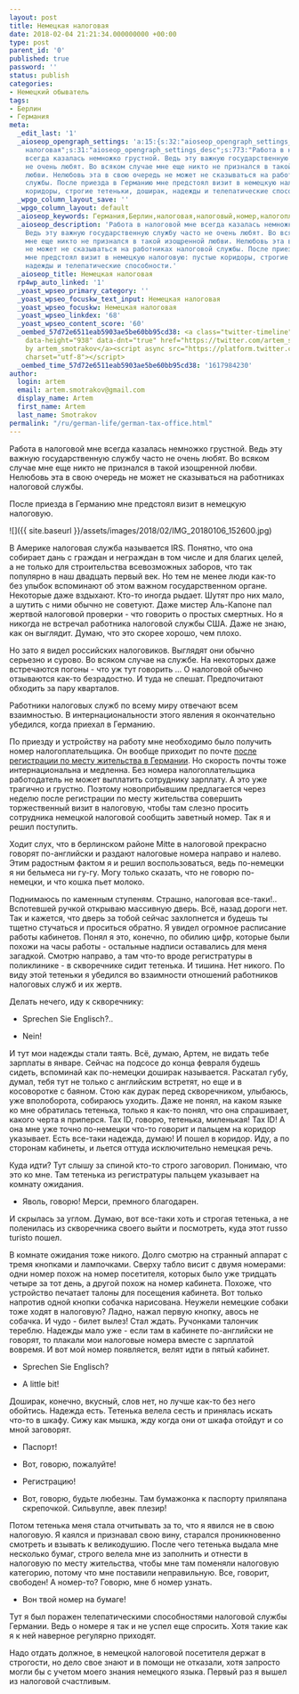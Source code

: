 ```yaml
---
layout: post
title: Немецкая налоговая
date: 2018-02-04 21:21:34.000000000 +00:00
type: post
parent_id: '0'
published: true
password: ''
status: publish
categories:
- Немецкий обыватель
tags:
- Берлин
- Германия
meta:
  _edit_last: '1'
  _aioseop_opengraph_settings: 'a:15:{s:32:"aioseop_opengraph_settings_title";s:35:"Немецкая
    налоговая";s:31:"aioseop_opengraph_settings_desc";s:773:"Работа в налоговой мне
    всегда казалась немножко грустной. Ведь эту важную государственную службу часто
    не очень любят. Во всяком случае мне еще никто не признался в такой изощренной
    любви. Нелюбовь эта в свою очередь не может не сказываться на работниках налоговой
    службы. После приезда в Германию мне предстоял визит в немецкую налоговую: пустые
    коридоры, строгие тетеньки, доширак, надежды и телепатические способности.";s:32:"aioseop_opengraph_settings_image";s:90:"/wp-content/uploads/2018/02/IMG_20180106_152600-1024x576.jpg";s:36:"aioseop_opengraph_settings_customimg";s:0:"";s:37:"aioseop_opengraph_settings_imagewidth";s:0:"";s:38:"aioseop_opengraph_settings_imageheight";s:0:"";s:32:"aioseop_opengraph_settings_video";s:0:"";s:37:"aioseop_opengraph_settings_videowidth";s:0:"";s:38:"aioseop_opengraph_settings_videoheight";s:0:"";s:35:"aioseop_opengraph_settings_category";s:7:"article";s:34:"aioseop_opengraph_settings_section";s:0:"";s:30:"aioseop_opengraph_settings_tag";s:0:"";s:34:"aioseop_opengraph_settings_setcard";s:7:"summary";s:44:"aioseop_opengraph_settings_customimg_twitter";s:0:"";s:44:"aioseop_opengraph_settings_customimg_checker";s:1:"0";}'
  _wpgo_column_layout_save: ''
  _wpgo_column_layout: default
  _aioseop_keywords: Германия,Берлин,налоговая,налоговый,номер,налогоплательщик,IRS,тетеньки,тетенька
  _aioseop_description: 'Работа в налоговой мне всегда казалась немножко грустной.
    Ведь эту важную государственную службу часто не очень любят. Во всяком случае
    мне еще никто не признался в такой изощренной любви. Нелюбовь эта в свою очередь
    не может не сказываться на работниках налоговой службы. После приезда в Германию
    мне предстоял визит в немецкую налоговую: пустые коридоры, строгие тетеньки, доширак,
    надежды и телепатические способности.'
  _aioseop_title: Немецкая налоговая
  rp4wp_auto_linked: '1'
  _yoast_wpseo_primary_category: ''
  _yoast_wpseo_focuskw_text_input: Немецкая налоговая
  _yoast_wpseo_focuskw: Немецкая налоговая
  _yoast_wpseo_linkdex: '68'
  _yoast_wpseo_content_score: '60'
  _oembed_57d72e6511eab5903ae5be60bb95cd38: <a class="twitter-timeline" data-width="625"
    data-height="938" data-dnt="true" href="https://twitter.com/artem_smotrakov?ref_src=twsrc%5Etfw">Tweets
    by artem_smotrakov</a><script async src="https://platform.twitter.com/widgets.js"
    charset="utf-8"></script>
  _oembed_time_57d72e6511eab5903ae5be60bb95cd38: '1617984230'
author:
  login: artem
  email: artem.smotrakov@gmail.com
  display_name: Artem
  first_name: Artem
  last_name: Smotrakov
permalink: "/ru/german-life/german-tax-office.html"
---
```

Работа в налоговой мне всегда казалась немножко грустной. Ведь эту важную государственную службу часто не очень любят. Во всяком случае мне еще никто не признался в такой изощренной любви. Нелюбовь эта в свою очередь не может не сказываться на работниках налоговой службы.

После приезда в Германию мне предстоял визит в немецкую налоговую.

![]({{ site.baseurl }}/assets/images/2018/02/IMG_20180106_152600.jpg)

<!--more-->

В Америке налоговая служба называется IRS. Понятно, что она собирает дань с граждан и неграждан в том числе и для благих целей, а не только для строительства всевозможных заборов, что так популярно в наш двадцать первый век. Но тем не менее люди как-то без улыбок вспоминают об этом важном государственном органе. Некоторые даже вздыхают. Кто-то иногда рыдает. Шутят про них мало, а шутить с ними обычно не советуют. Даже мистер Аль-Капоне пал жертвой налоговой проверки - что говорить о простых смертных. Но я никогда не встречал работника налоговой службы США. Даже не знаю, как он выглядит. Думаю, что это скорее хорошо, чем плохо.

Но зато я видел российских налоговиков. Выглядят они обычно серьезно и сурово. Во всяком случае на службе. На некоторых даже встречаются погоны - что уж тут говорить ... О налоговой обычно отзываются как-то безрадостно. И туда не спешат. Предпочитают обходить за пару кварталов.

Работники налоговых служб по всему миру отвечают всем взаимностью. В интернациональности этого явления я окончательно убедился, когда приехал в Германию.

По приезду и устройству на работу мне необходимо было получить номер налогоплательщика. Он вообще приходит по почте [после регистрации по месту жительства в Германии](/ru/german-life/german-registration.html). Но скорость почты тоже интернациональна и медленна. Без номера налогоплательщика работодатель не может выплатить сотруднику зарплату. А это уже трагично и грустно. Поэтому новоприбывшим предлагается через неделю после регистрации по месту жительства совершить торжественный визит в налоговую, чтобы там слезно просить сотрудника немецкой налоговой сообщить заветный номер. Так я и решил поступить.

Ходит слух, что в берлинском районе Mitte в налоговой прекрасно говорят по-английски и раздают налоговые номера направо и налево. Этим радостным фактом я и решил воспользоваться, ведь по-немецки я ни бельмеса ни гу-гу. Могу только сказать, что не говорю по-немецки, и что кошка пьет молоко.

Поднимаюсь по каменным ступеням. Страшно, налоговая все-таки!.. Вспотевшей ручкой открываю массивную дверь. Всё, назад дороги нет. Так и кажется, что дверь за тобой сейчас захлопнется и будешь ты тщетно стучаться и проситься обратно. Я увидел огромное расписание работы кабинетов. Понял я это, конечно, по обилию цифр, которые были похожи на часы работы - остальные надписи оставались для меня загадкой. Смотрю направо, а там что-то вроде регистратуры в поликлинике - в скворечнике сидит тетенька. И тишина. Нет никого. По виду этой тетеньки я убедился во взаимности отношений работников налоговых служб и их жертв.

Делать нечего, иду к скворечнику:

- Sprechen Sie Englisch?..

- Nein!

И тут мои надежды стали таять. Всё, думаю, Артем, не видать тебе зарплаты в январе. Сейчас на подсосе до конца февраля будешь сидеть, вспоминай как по-немецки доширак называется. Раскатал губу, думал, тебя тут не только с английским встретят, но еще и в косоворотке с баяном. Стою как дурак перед скворечником, улыбаюсь, уже вполоборота, собираюсь уходить. Даже не понял, на каком языке ко мне обратилась тетенька, только я как-то понял, что она спрашивает, какого черта я приперся. Tax ID, говорю, тетенька, миленькая! Tax ID! А она мне уже точно по-немецки что-то говорит и пальцем на коридор указывает. Есть все-таки надежда, думаю! И пошел в коридор. Иду, а по сторонам кабинеты, и льется оттуда исключительно немецкая речь.

Куда идти? Тут слышу за спиной кто-то строго заговорил. Понимаю, что это ко мне. Там тетенька из регистратуры пальцем указывает на комнату ожидания.

- Яволь, говорю! Мерси, премного благодарен.

И скрылась за углом. Думаю, вот все-таки хоть и строгая тетенька, а не поленилась из скворечника своего выйти и посмотреть, куда этот russo turisto пошел.

В комнате ожидания тоже никого. Долго смотрю на странный аппарат с тремя кнопками и лампочками. Сверху табло висит с двумя номерами: одни номер похож на номер посетителя, которых было уже тридцать четыре за тот день, а другой похож на номер кабинета. Похоже, что устройство печатает талоны для посещения кабинета. Вот только напротив одной кнопки собачка нарисована. Неужели немецкие собаки тоже ходят в налоговую? Ладно, нажал первую кнопку, авось не собачка. И чудо - билет вылез! Стал ждать. Ручонками талончик тереблю. Надежды мало уже - если там в кабинете по-английски не говорят, то плакали мои налоговые номера вместе с зарплатой вовремя. И вот мой номер появляется, велят идти в пятый кабинет.

- Sprechen Sie Englisch?

- A little bit!

Доширак, конечно, вкусный, слов нет, но лучше как-то без него обойтись. Надежда есть. Тетенька велела сесть и принялась искать что-то в шкафу. Сижу как мышка, жду когда они от шкафа отойдут и со мной заговорят.

- Паспорт!

- Вот, говорю, пожалуйте!

- Регистрацию!

- Вот, говорю, будьте любезны. Там бумажонка к паспорту приляпана скрепочкой. Сильвупле, авек плезир!

Потом тетенька меня стала отчитывать за то, что я явился не в свою налоговую. Я каялся и признавал свою вину, старался проникновенно смотреть и взывать к великодушию. После чего тетенька выдала мне несколько бумаг, строго велела мне из заполнить и отнести в налоговую по месту жительства, чтобы мне там поменяли налоговую категорию, потому что мне поставили неправильную. Все, говорит, свободен! А номер-то? Говорю, мне б номер узнать.

- Вон твой номер на бумаге!

Тут я был поражен телепатическими способностями налоговой службы Германии. Ведь о номере я так и не успел еще спросить. Хотя такие как я к ней наверное регулярно приходят.

Надо отдать должное, в немецкой налоговой посетителя держат в строгости, но дело свое знают и в помощи не отказали, хотя запросто могли бы с учетом моего знания немецкого языка.&nbsp;Первый раз я вышел из налоговой счастливым.

